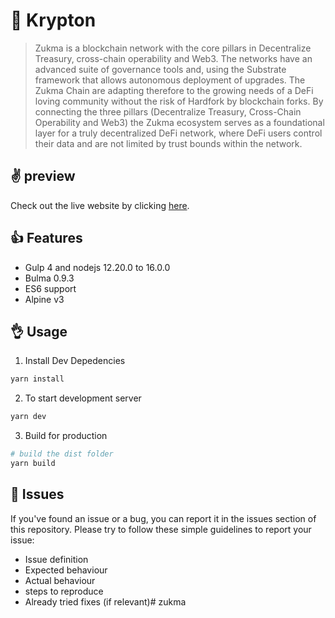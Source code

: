 # 👋 Krypton

> Zukma is a blockchain network with the core pillars in Decentralize Treasury, cross-chain operability and Web3. The networks have an advanced suite of governance tools and, using the Substrate framework that allows autonomous deployment of upgrades. The Zukma Chain are adapting therefore to the growing needs of a DeFi loving community without the risk of Hardfork by blockchain forks. By connecting the three pillars (Decentralize Treasury, Cross-Chain Operability and Web3) the Zukma ecosystem serves as a foundational layer for a truly decentralized DeFi network, where DeFi users control their data and are not limited by trust bounds within the network.

## ✌️ preview

Check out the live website by clicking [here](https://zukma.org/).

## 👍 Features

- Gulp 4 and nodejs 12.20.0 to 16.0.0
- Bulma 0.9.3
- ES6 support
- Alpine v3

## 👌 Usage

1. Install Dev Depedencies

```sh
yarn install
```

2. To start development server

```sh
yarn dev
```

3. Build for production

```sh
# build the dist folder
yarn build
```

## 🍔 Issues

If you've found an issue or a bug, you can report it in the issues section of this repository.
Please try to follow these simple guidelines to report your issue:

- Issue definition
- Expected behaviour
- Actual behaviour
- steps to reproduce
- Already tried fixes (if relevant)# zukma
